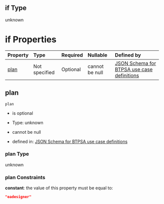 ## if Type

unknown

# if Properties

| Property      | Type          | Required | Nullable       | Defined by                                                                                                                                                                                                                                  |
| :------------ | :------------ | :------- | :------------- | :------------------------------------------------------------------------------------------------------------------------------------------------------------------------------------------------------------------------------------------ |
| [plan](#plan) | Not specified | Optional | cannot be null | [JSON Schema for BTPSA use case definitions](btpsa-usecase-properties-services-items-allof-2-then-allof-16-then-allof-0-if-properties-plan.md "undefined#/properties/services/items/allOf/2/then/allOf/16/then/allOf/0/if/properties/plan") |

## plan



`plan`

*   is optional

*   Type: unknown

*   cannot be null

*   defined in: [JSON Schema for BTPSA use case definitions](btpsa-usecase-properties-services-items-allof-2-then-allof-16-then-allof-0-if-properties-plan.md "undefined#/properties/services/items/allOf/2/then/allOf/16/then/allOf/0/if/properties/plan")

### plan Type

unknown

### plan Constraints

**constant**: the value of this property must be equal to:

```json
"eadesigner"
```
